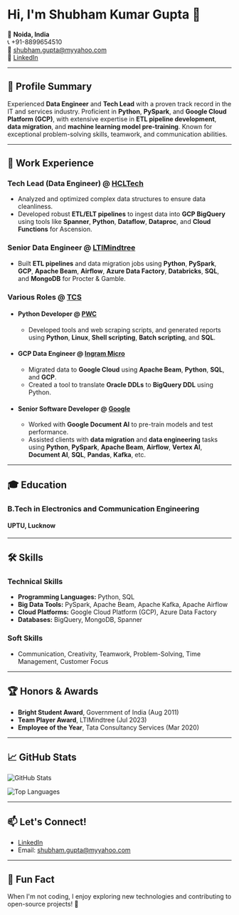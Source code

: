 # Hi, I'm Shubham Kumar Gupta 👋

📍 **Noida, India**  
📞 +91-8899654510  
📧 shubham.gupta@myyahoo.com  
🔗 [LinkedIn](https://linkedin.com/in/-skg)

---

## 🚀 **Profile Summary**

Experienced **Data Engineer** and **Tech Lead** with a proven track record in the IT and services industry. Proficient in **Python**, **PySpark**, and **Google Cloud Platform (GCP)**, with extensive expertise in **ETL pipeline development**, **data migration**, and **machine learning model pre-training**. Known for exceptional problem-solving skills, teamwork, and communication abilities.

---

## 💼 **Work Experience**

### **Tech Lead (Data Engineer)** @ [HCLTech](https://www.hcltech.com/)
- Analyzed and optimized complex data structures to ensure data cleanliness.
- Developed robust **ETL/ELT pipelines** to ingest data into **GCP BigQuery** using tools like **Spanner**, **Python**, **Dataflow**, **Dataproc**, and **Cloud Functions** for Ascension.

### **Senior Data Engineer** @ [LTIMindtree](https://www.ltimindtree.com/)
- Built **ETL pipelines** and data migration jobs using **Python**, **PySpark**, **GCP**, **Apache Beam**, **Airflow**, **Azure Data Factory**, **Databricks**, **SQL**, and **MongoDB** for Procter & Gamble.

### **Various Roles** @ [TCS](https://www.tcs.com/)
- #### **Python Developer** @ [PWC](https://www.pwc.com/)
    - Developed tools and web scraping scripts, and generated reports using **Python**, **Linux**, **Shell scripting**, **Batch scripting**, and **SQL**.

- #### **GCP Data Engineer** @ [Ingram Micro](https://www.ingrammicro.com/)
    - Migrated data to **Google Cloud** using **Apache Beam**, **Python**, **SQL**, and **GCP**.
    - Created a tool to translate **Oracle DDLs** to **BigQuery DDL** using Python.

- #### **Senior Software Developer** @ [Google](https://www.google.com/)
    - Worked with **Google Document AI** to pre-train models and test performance.
    - Assisted clients with **data migration** and **data engineering** tasks using **Python**, **PySpark**, **Apache Beam**, **Airflow**, **Vertex AI**, **Document AI**, **SQL**, **Pandas**, **Kafka**, etc.

---

## 🎓 **Education**

### **B.Tech in Electronics and Communication Engineering**
#### UPTU, Lucknow

---

## 🛠️ **Skills**

### **Technical Skills**
- **Programming Languages:** Python, SQL
- **Big Data Tools:** PySpark, Apache Beam, Apache Kafka, Apache Airflow
- **Cloud Platforms:** Google Cloud Platform (GCP), Azure Data Factory
- **Databases:** BigQuery, MongoDB, Spanner

### **Soft Skills**
- Communication, Creativity, Teamwork, Problem-Solving, Time Management, Customer Focus

---

## 🏆 **Honors & Awards**

- **Bright Student Award**, Government of India (Aug 2011)
- **Team Player Award**, LTIMindtree (Jul 2023)
- **Employee of the Year**, Tata Consultancy Services (Mar 2020)

---

## 📈 **GitHub Stats**

![GitHub Stats](https://github-readme-stats.vercel.app/api?username=your-username&show_icons=true&theme=dark)

![Top Languages](https://github-readme-stats.vercel.app/api/top-langs/?username=your-username&layout=compact&theme=dark)

---

## 📫 **Let's Connect!**

- [LinkedIn](https://linkedin.com/in/-skg)
- Email: shubham.gupta@myyahoo.com

---

## 🎉 **Fun Fact**
When I'm not coding, I enjoy exploring new technologies and contributing to open-source projects! 🌟
